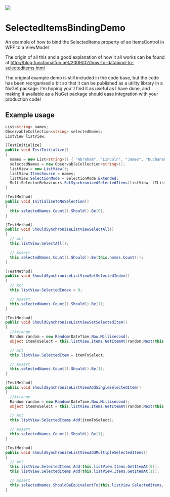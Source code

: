 [![][nuget-img]][nuget]

[nuget]:     https://badge.fury.io/nu/SelectedItemsSynchronizer.SH
[nuget-img]: https://badge.fury.io/nu/SelectedItemsSynchronizer.SH.svg

SelectedItemsBindingDemo
========================

An example of how to bind the SelectedItems property of an ItemsControl in WPF to a ViewModel

The origin of all this and a good explanation of how it all works can be found at 
http://blog.functionalfun.net/2009/02/how-to-databind-to-selecteditems.html

The original example demo is still included in the code base, but the code has been reorganised a bit so that it can be published as a utility library in a NuGet package. I'm hoping you'll find it as useful as I have done, and making it available as a NuGet package should ease integration with your production code!

Example usage
-------------
```C#
List<string> names;
ObservableCollection<string> selectedNames;
ListView listView;

[TestInitialize]
public void TestInitialize()
{
  names = new List<string>() { "Abraham", "Lincoln", "James", "Buchanan" };
  selectedNames = new ObservableCollection<string>();
  listView = new ListView();
  listView.ItemsSource = names;
  listView.SelectionMode = SelectionMode.Extended;
  MultiSelectorBehaviours.SetSynchronizedSelectedItems(listView, (IList)selectedNames);
}

[TestMethod]
public void InitialiseToNoSelection()
{
  this.selectedNames.Count().Should().Be(0);
}

[TestMethod]
public void ShouldSynchroniseListViewSelectAll()
{
  // Act
  this.listView.SelectAll();

  // Assert
  this.selectedNames.Count().Should().Be(this.names.Count());
}

[TestMethod]
public void ShouldSynchroniseListViewSetSelectedIndex()
{
  // Act
  this.listView.SelectedIndex = 0;

  // Assert
  this.selectedNames.Count().Should().Be(1);
}

[TestMethod]
public void ShouldSynchroniseListViewSetSelectedItem()
{
  //Arrange
  Random random = new Random(DateTime.Now.Millisecond);
  object itemToSelect = this.listView.Items.GetItemAt(random.Next(this.names.Count));

  // Act
  this.listView.SelectedItem = itemToSelect;

  // Assert
  this.selectedNames.Count().Should().Be(1);
}

[TestMethod]
public void ShouldSynchroniseListViewAddSingleSelectedItem()
{
  //Arrange
  Random random = new Random(DateTime.Now.Millisecond);
  object itemToSelect = this.listView.Items.GetItemAt(random.Next(this.names.Count));

  // Act
  this.listView.SelectedItems.Add(itemToSelect);

  // Assert
  this.selectedNames.Count().Should().Be(1);
}

[TestMethod]
public void ShouldSynchroniseListViewAddMultipleSelectedItems()
{
  // Act
  this.listView.SelectedItems.Add(this.listView.Items.GetItemAt(0));
  this.listView.SelectedItems.Add(this.listView.Items.GetItemAt(1));

  // Assert
  this.selectedNames.ShouldBeEquivalentTo(this.listView.SelectedItems, opt => opt.WithStrictOrdering());
}
